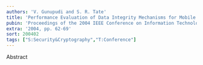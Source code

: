 ```yaml
---
authors: 'V. Gunupudi and S. R. Tate'
title: 'Performance Evaluation of Data Integrity Mechanisms for Mobile Agents'
pubin: 'Proceedings of the 2004 IEEE Conference on Information Technology: Coding and Computing (ITCC), Information Assurance and Security Track'
extra: '2004, pp. 62-69'
sort: 200402
tags: ["S:Security&Cryptography","T:Conference"]
---
```

Abstract


